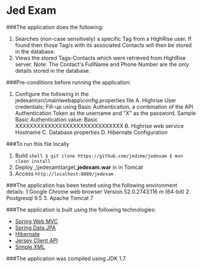 Jed Exam
===============================
###The application does the following: 
  1. Searches (non-case sensitively) a specific Tag from a HighRise user. If found then those Tag/s with its associated Contacts will then be stored in the database.
  2. Views the stored Tags-Contacts which were retrieved from HighRise server. 
  Note: The Contact's FullName and Phone Number are the only details stored in the database.

###Pre-conditions before running the application:
  1. Configure the following in the jedexam\src\main\webapp\config.properties file
    	A. Highrise User credentials; Fill-up using Basic Authentication, a combination of the API Authentication Token as the username and "X" as the password. Sample Basic Authentication value: Basic XXXXXXXXXXXXXXXXXXXXXXXXXXXXXX
	B. Highrise web service Hostname
	C. Database properties
	D. Hibernate Configuration

###To run this file locally
  1. Build
    ```shell
      $ git clone https://github.com/jedzme/jedexam
      $ mvn clean install
    ```
  2. Deploy _\jedexam\target\_**jedexam.war** in in Tomcat
  3. Access ```http://localhost:8080/jedexam```

###The application has been tested using the following environment details:
  1 Google Chrome web browser Version 52.0.2743.116 m (64-bit)
  2. Postgresql 9.5
  3. Apache Tomcat 7

###The application is built using the following technologies:
  * [Spring Web MVC](http://docs.spring.io/spring/docs/current/spring-framework-reference/html/mvc.html)
  * [Spring Data JPA](http://docs.spring.io/spring-data/jpa/docs/current/reference/html/#jpa.repositories)
  * [Hibernate](http://hibernate.org/orm/)
  * [Jersey Client API](https://jersey.java.net/documentation/latest/client.html)
  * [Simple XML](http://simple.sourceforge.net/)

###The application was compiled using JDK 1.7.
